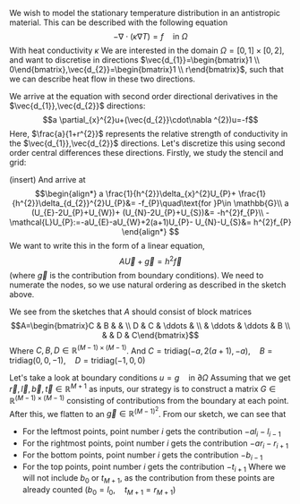 We wish to model the stationary temperature distribution in an antistropic material. This can be described with the following equation
$$
-\nabla \cdot(\kappa \nabla T)=f \quad \text{in }\Omega
$$
With heat conductivity $\kappa$
We are interested in the domain $\Omega=[0,1]\times[0,2]$, and want to discretise in directions $\vec{d_{1}}=\begin{bmatrix}1 \\ 0\end{bmatrix},\vec{d_{2}}=\begin{bmatrix}1 \\ r\end{bmatrix}$, such that we can describe heat flow in these two directions.

We arrive at the equation with second order directional derivatives in the $\vec{d_{1}},\vec{d_{2}}$ directions:
$$a \partial_{x}^{2}u+(\vec{d_{2}}\cdot\nabla ^{2})u=-f$$
Here, $\frac{a}{1+r^{2}}$ represents the relative strength of conductivity in the $\vec{d_{1}},\vec{d_{2}}$ directions. Let's discretize this using second order central differences these directions.
Firstly, we study the stencil and grid:

(insert)
And arrive at
$$\begin{align*}
a \frac{1}{h^{2}}\delta_{x}^{2}U_{P}+ \frac{1}{h^{2}}\delta_{d_{2}}^{2}U_{P}&= -f_{P}\quad\text{for }P\in \mathbb{G}\\
a (U_{E}-2U_{P}+U_{W})+ (U_{N}-2U_{P}+U_{S})&= -h^{2}f_{P}\\
-\mathcal{L}U_{P}:=-aU_{E}-aU_{W}+2(a+1)U_{P}- U_{N}-U_{S}&= h^{2}f_{P}
\end{align*}
$$
We want to write this in the form of a linear equation, 
$$A \vec{U}+\vec{g}=h^{2}\vec{f}$$
(where $\vec{g}$ is the contribution from boundary conditions). We need to numerate the nodes, so we use natural ordering as described in the sketch above.

We see from the sketches that $A$ should consist of block matrices
$$A=\begin{bmatrix}C & B &  &  \\ D & C & \ddots &  \\  & \ddots & \ddots & B \\  &  & D & C\end{bmatrix}$$
Where $C,B,D\in \mathbb{R}^{(M-1)\times(M-1)}$. 
And $C=\text{tridiag}(-a,2(a+1), -a), \quad B=\text{tridiag}(0,0, -1), \quad D=\text{tridiag}(-1,0,0)$

Let's take a look at boundary conditions $u=g \quad \text{in } \partial_{}\Omega$
Assuming that we get $\vec{r},\vec{l},\vec{b},\vec{t}\in \mathbb{R}^{M+1}$ as inputs, our strategy is to construct a matrix $G\in \mathbb{R}^{(M-1)\times(M-1)}$ consisting of contributions from the boundary at each point. After this, we flatten to an $\vec{g}\in \mathbb{R}^{(M-1)^{2}}$.
From our sketch, we can see that
* For the leftmost points, point number $i$ gets the contribution $-al_{i} -l_{i-1}$
* For the rightmost points, point number $i$ gets the contribution $-ar_{i}-r_{i+1}$
* For the bottom points, point number $i$ gets the contribution $-b_{i-1}$
* For the top points, point number $i$ gets the contribution $-t_{i+1}$ 
Where we will not include $b_{0}$ or $t_{M+1}$, as the contribution from these points are already counted ($b_{0}=l_{0},\quad t_{M+1}=r_{M+1}$)

